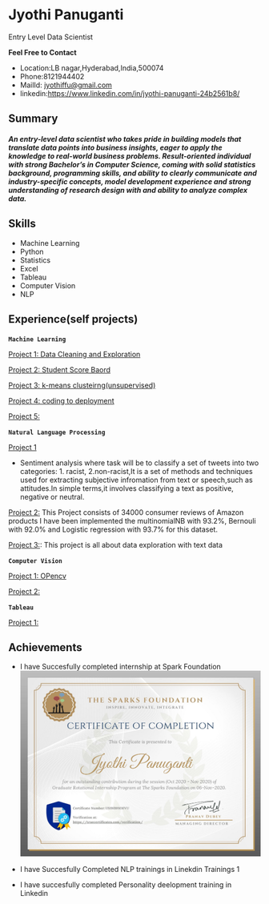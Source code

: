 # Jyothi Panuganti
Entry Level Data Scientist

**Feel Free to  Contact**
* Location:LB nagar,Hyderabad,India,500074
* Phone:8121944402  
* MailId: jyothiffu@gmail.com 
* linkedin:https://www.linkedin.com/in/jyothi-panuganti-24b2561b8/ 

## Summary
##### An entry-level data scientist who takes pride in building models that translate data points into business insights, eager to apply the knowledge to real-world business problems. Result-oriented individual with strong Bachelor’s in Computer Science, coming with solid statistics background, programming skills, and ability to clearly communicate and industry-specific concepts, model development experience and strong understanding of research design with and ability to analyze complex data.

## Skills
- Machine Learning    
- Python  
- Statistics  
- Excel   
- Tableau   
- Computer Vision   
- NLP

## Experience(self projects)

**`Machine Learning`**

[Project 1: Data Cleaning and Exploration](https://github.com/Jyothif/Superhero_Data_Exploration,https://github.com/Jyothif/Heart-Disease-)

[Project 2: Student Score Baord](https://github.com/Jyothif/Predicting-_Student-Score_Linear-Regression)

[Project 3: k-means clusteirng(unsupervised)](https://github.com/Jyothif/k-means-clustering_iris-dataset)

[Project 4: coding to deployment](https://github.com/Jyothif/Carsales_Prediction)

[Project 5:](https://github.com/Jyothif/Ecommerce-customer-device-usage_LR)

**`Natural Language Processing`**

[Project 1](https://github.com/Jyothif/NLP-Twitter-sentiment-analysis)

* Sentiment analysis where task will be to classify a set of tweets into two categories: 1. racist, 2.non-racist,It is a set of methods and techniques used for extracting subjective infromation from text or speech,such as attitudes.In simple terms,it involves classifying a text as positive, negative or neutral.

[Project 2:](https://github.com/Jyothif/Amazon_products_sentiment_analysis)
This Project consists of 34000 consumer reviews of Amazon products I have been implemented the multinomialNB with 93.2%, Bernouli with 92.0% and Logistic regression with 93.7% for this dataset.

[Project 3:](https://github.com/Jyothif/Kindle-Sentiment-Analysis): This project is all about data exploration with text data

**`Computer Vision`**

[Project 1: OPencv](https://github.com/Jyothif/Color_detection_Using_Opencv)

[Project 2:](https://github.com/Jyothif/cartoonify_image)

**`Tableau`**

[Project 1:](https://public.tableau.com/profile/jyothi6894#!/vizhome/CO2emissionpercapita_15725840185790/Dashboard1)

## Achievements

* I have Succesfully completed internship at Spark Foundation
![](https://github.com/Jyothif/Resume/blob/main/images/Spark%20Certificate.png)

* I have Succesfully Completed NLP trainings in Linekdin Trainings
1[](https://github.com/Jyothif/Resume/blob/main/images/Certificate%20Nlp%20With%20Python%20For%20Machine%20Learning%20Essential%20Training.pdf)

* I have succesfully completed Personality deelopment training in Linkedin









